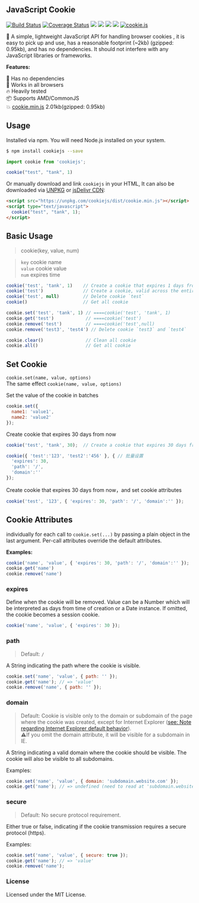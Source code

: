 JavaScript Cookie
---

[![Build Status](https://travis-ci.org/jaywcjlove/cookie.js.svg?branch=master)](https://travis-ci.org/jaywcjlove/cookie.js) [![Coverage Status](https://coveralls.io/repos/github/jaywcjlove/cookie.js/badge.svg?branch=master)](https://coveralls.io/github/jaywcjlove/cookie.js?branch=master) [![](https://img.shields.io/github/issues/jaywcjlove/cookie.js.svg)](https://github.com/jaywcjlove/cookie.js/issues) [![](https://img.shields.io/github/forks/jaywcjlove/cookie.js.svg)](https://github.com/jaywcjlove/cookie.js/network) [![](https://img.shields.io/github/stars/jaywcjlove/cookie.js.svg)](https://github.com/jaywcjlove/cookie.js/stargazers) [![](https://img.shields.io/github/release/jaywcjlove/cookie.js.svg)](https://github.com/jaywcjlove/cookie.js/releases) [![cookie.js](https://jaywcjlove.github.io/sb/lang/chinese.svg)](./README-zh.md)

:cookie: A simple, lightweight JavaScript API for handling browser cookies
, it is easy to pick up and use, has a reasonable footprint (~2kb) (gzipped: 0.95kb), and has no dependencies. It should not interfere with any JavaScript libraries or frameworks.

**Features:**

🚀 Has no dependencies  
🌱 Works in all browsers  
🔥 Heavily tested  
📦 Supports AMD/CommonJS  
💥 [cookie.min.js](dist/cookie.min.js) 2.01kb(gzipped: 0.95kb)  

## Usage

Installed via npm. You will need Node.js installed on your system.

```bash
$ npm install cookiejs --save
```

```js
import cookie from 'cookiejs';

cookie("test", "tank", 1)
```

Or manually download and link `cookiejs` in your HTML, It can also be downloaded via [UNPKG](https://unpkg.com/cookiejs/dist/) or [jsDelivr CDN](https://www.jsdelivr.com/package/npm/cookiejs):

```html
<script src="https://unpkg.com/cookiejs/dist/cookie.min.js"></script>
<script type="text/javascript">
  cookie("test", "tank", 1);
</script>
```

## Basic Usage

> cookie(key, value, num)

> `key` cookie name  
> `value` cookie value  
> `num` expires time  

```js
cookie('test', 'tank', 1)    // Create a cookie that expires 1 days from now
cookie('test')               // Create a cookie, valid across the entire site
cookie('test', null)         // Delete cookie `test`
cookie()                     // Get all cookie

cookie.set('test', 'tank', 1) // ====cookie('test', 'tank', 1)
cookie.get('test')            // ====cookie('test')
cookie.remove('test')         // ====cookie('test',null)
cookie.remove('test3', 'test4') // Delete cookie `test3` and `test4`

cookie.clear()                // Clean all cookie
cookie.all()                  // Get all cookie
```

## Set Cookie

`cookie.set(name, value, options)`  
The same effect `cookie(name, value, options)`

Set the value of the cookie in batches

```js
cookie.set({
  name1: 'value1',
  name2: 'value2'
});
```

Create cookie that expires 30 days from now

```js
cookie('test', 'tank', 30);  // Create a cookie that expires 30 days from now

cookie({ 'test':'123', 'test2':'456' }, { // 批量设置
  'expires': 30,
  'path': '/',
  'domain':''
});
```

Create cookie that expires 30 days from now，and set cookie attributes

```js
cookie('test', '123', { 'expires': 30, 'path': '/', 'domain':'' });
```

## Cookie Attributes

individually for each call to `cookie.set(...)` by passing a plain object in the last argument. Per-call attributes override the default attributes.

**Examples:**

```js
cookie('name', 'value', { 'expires': 30, 'path': '/', 'domain':'' });
cookie.get('name')
cookie.remove('name')
```

### expires

Define when the cookie will be removed. Value can be a Number which will be interpreted as days from time of creation or a Date instance. If omitted, the cookie becomes a session cookie.

```js
cookie('name', 'value', { 'expires': 30 });
```

### path

> Default: `/`  

A String indicating the path where the cookie is visible.

```js
cookie.set('name', 'value', { path: '' });
cookie.get('name'); // => 'value'
cookie.remove('name', { path: '' });
```

### domain

> Default: Cookie is visible only to the domain or subdomain of the page where the cookie was created, except for Internet Explorer ([see: Note regarding Internet Explorer default behavior](https://blogs.msdn.microsoft.com/ieinternals/2009/08/20/internet-explorer-cookie-internals-faq/)).  
> ⚠️If you omit the domain attribute, it will be visible for a subdomain in IE.

A String indicating a valid domain where the cookie should be visible. The cookie will also be visible to all subdomains.

Examples:

```js
cookie.set('name', 'value', { domain: 'subdomain.website.com' });
cookie.get('name'); // => undefined (need to read at 'subdomain.website.com')
```

### secure

> Default: No secure protocol requirement.

Either true or false, indicating if the cookie transmission requires a secure protocol (https).

Examples:

```js
cookie.set('name', 'value', { secure: true });
cookie.get('name'); // => 'value'
cookie.remove('name');
```

### License

Licensed under the MIT License.